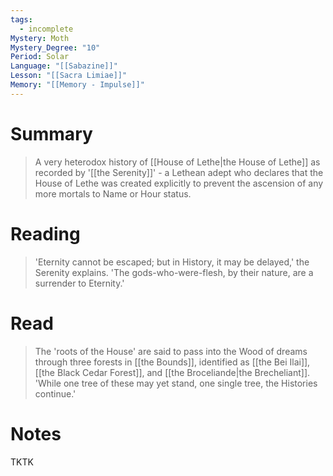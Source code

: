 ```yaml
---
tags:
  - incomplete
Mystery: Moth
Mystery_Degree: "10"
Period: Solar
Language: "[[Sabazine]]"
Lesson: "[[Sacra Limiae]]"
Memory: "[[Memory - Impulse]]"
---
```

# Summary
> A very heterodox history of [[House of Lethe|the House of Lethe]] as recorded by '[[the Serenity]]' - a Lethean adept who declares that the House of Lethe was created explicitly to prevent the ascension of any more mortals to Name or Hour status.
# Reading
> 'Eternity cannot be escaped; but in History, it may be delayed,' the Serenity explains. 'The gods-who-were-flesh, by their nature, are a surrender to Eternity.'
# Read
> The 'roots of the House' are said to pass into the Wood of dreams through three forests in [[the Bounds]], identified as [[the Bei Ilai]], [[the Black Cedar Forest]], and [[the Broceliande|the Brecheliant]]. 'While one tree of these may yet stand, one single tree, the Histories continue.'
# Notes
TKTK